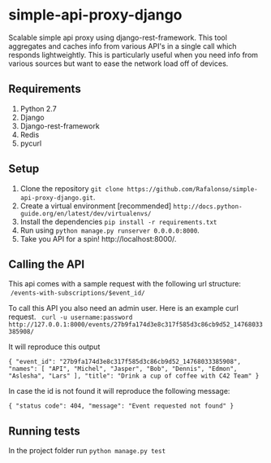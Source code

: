 # simple-api-proxy-django
Scalable simple api proxy using django-rest-framework. This tool aggregates and caches info from various API's in a single call which responds lightweightly. This is particularly useful when you need info from various sources but want to ease the network load off of devices.

## Requirements
1. Python 2.7
2. Django
3. Django-rest-framework
4. Redis
5. pycurl

## Setup
 1. Clone the repository
    `git clone https://github.com/Rafalonso/simple-api-proxy-django.git`.
 2. Create a virtual environment [recommended]
    `http://docs.python-guide.org/en/latest/dev/virtualenvs/`
 3. Install the dependencies `pip install -r requirements.txt`
 4. Run using `python manage.py runserver 0.0.0.0:8000`.
 5. Take you API for a spin! http://localhost:8000/.

## Calling the API

This api comes with a sample request with the following url structure:
  `/events-with-subscriptions/$event_id/`
  
To call this API you also need an admin user. Here is an example curl request.
  ` curl -u username:password http://127.0.0.1:8000/events/27b9fa174d3e8c317f585d3c86cb9d52_14768033385908/`
  
It will reproduce this output

`{
    "event_id": "27b9fa174d3e8c317f585d3c86cb9d52_14768033385908",
    "names": [
        "API",
        "Michel",
        "Jasper",
        "Bob",
        "Dennis",
        "Edmon",
        "Aslesha",
        "Lars"
    ],
    "title": "Drink a cup of coffee with C42 Team"
}`

In case the id is not found it will reproduce the following message:

`{
    "status code": 404,
    "message": "Event requested not found"
}`

## Running tests
In the project folder run `python manage.py test`
